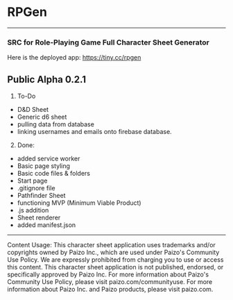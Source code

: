 # RPGen
***
### SRC for Role-Playing Game Full Character Sheet Generator

Here is the deployed app: https://tiny.cc/rpgen

## Public Alpha 0.2.1

1. To-Do
* D&D Sheet
* Generic d6 sheet
* pulling data from database
* linking usernames and emails onto firebase database.

2. Done:
* added service worker
* Basic page styling
* Basic code files & folders
* Start page
* .gitignore file
* Pathfinder Sheet
* functioning MVP (Minimum Viable Product)
* .js addition
* Sheet renderer
* added manifest.json

***

Content Usage:
This character sheet application uses trademarks and/or copyrights owned by Paizo Inc., which are used under Paizo's Community Use Policy. We are expressly prohibited from charging you to use or access this content. This character sheet application is not published, endorsed, or specifically approved by Paizo Inc. For more information about Paizo's Community Use Policy, please visit paizo.com/communityuse. For more information about Paizo Inc. and Paizo products, please visit paizo.com.
